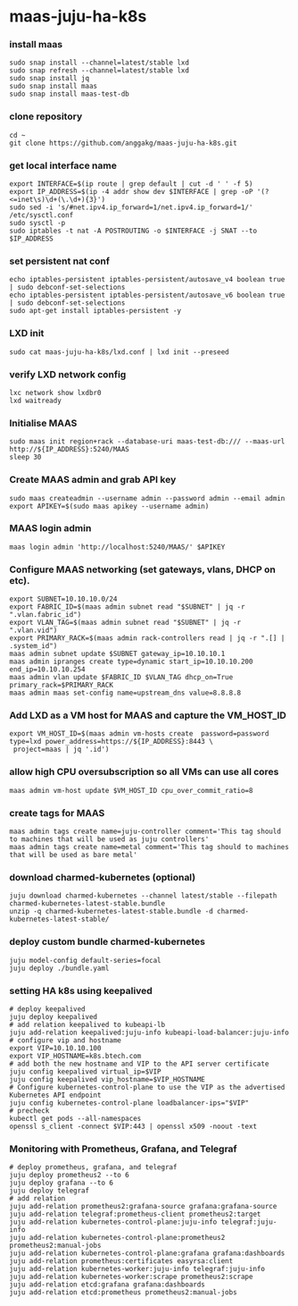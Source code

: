 # maas-juju-ha-k8s

### install maas
```
sudo snap install --channel=latest/stable lxd
sudo snap refresh --channel=latest/stable lxd
sudo snap install jq
sudo snap install maas
sudo snap install maas-test-db
```

### clone repository
```
cd ~
git clone https://github.com/anggakg/maas-juju-ha-k8s.git
```

### get local interface name
```
export INTERFACE=$(ip route | grep default | cut -d ' ' -f 5)
export IP_ADDRESS=$(ip -4 addr show dev $INTERFACE | grep -oP '(?<=inet\s)\d+(\.\d+){3}')
sudo sed -i 's/#net.ipv4.ip_forward=1/net.ipv4.ip_forward=1/' /etc/sysctl.conf
sudo sysctl -p
sudo iptables -t nat -A POSTROUTING -o $INTERFACE -j SNAT --to $IP_ADDRESS
```

### set persistent nat conf
```
echo iptables-persistent iptables-persistent/autosave_v4 boolean true | sudo debconf-set-selections
echo iptables-persistent iptables-persistent/autosave_v6 boolean true | sudo debconf-set-selections
sudo apt-get install iptables-persistent -y
```

### LXD init
```
sudo cat maas-juju-ha-k8s/lxd.conf | lxd init --preseed
```

### verify LXD network config
```
lxc network show lxdbr0
lxd waitready
```

### Initialise MAAS
```
sudo maas init region+rack --database-uri maas-test-db:/// --maas-url http://${IP_ADDRESS}:5240/MAAS
sleep 30
```

### Create MAAS admin and grab API key
```
sudo maas createadmin --username admin --password admin --email admin
export APIKEY=$(sudo maas apikey --username admin)
```

### MAAS login admin
```
maas login admin 'http://localhost:5240/MAAS/' $APIKEY
```

### Configure MAAS networking (set gateways, vlans, DHCP on etc).
```
export SUBNET=10.10.10.0/24
export FABRIC_ID=$(maas admin subnet read "$SUBNET" | jq -r ".vlan.fabric_id")
export VLAN_TAG=$(maas admin subnet read "$SUBNET" | jq -r ".vlan.vid")
export PRIMARY_RACK=$(maas admin rack-controllers read | jq -r ".[] | .system_id")
maas admin subnet update $SUBNET gateway_ip=10.10.10.1
maas admin ipranges create type=dynamic start_ip=10.10.10.200 end_ip=10.10.10.254
maas admin vlan update $FABRIC_ID $VLAN_TAG dhcp_on=True primary_rack=$PRIMARY_RACK
maas admin maas set-config name=upstream_dns value=8.8.8.8
```

### Add LXD as a VM host for MAAS and capture the VM_HOST_ID
```
export VM_HOST_ID=$(maas admin vm-hosts create  password=password  type=lxd power_address=https://${IP_ADDRESS}:8443 \
 project=maas | jq '.id')
```

### allow high CPU oversubscription so all VMs can use all cores
```
maas admin vm-host update $VM_HOST_ID cpu_over_commit_ratio=8
```

### create tags for MAAS
```
maas admin tags create name=juju-controller comment='This tag should to machines that will be used as juju controllers'
maas admin tags create name=metal comment='This tag should to machines that will be used as bare metal'
```

### download charmed-kubernetes (optional)
```
juju download charmed-kubernetes --channel latest/stable --filepath charmed-kubernetes-latest-stable.bundle
unzip -q charmed-kubernetes-latest-stable.bundle -d charmed-kubernetes-latest-stable/
```

### deploy custom bundle charmed-kubernetes
```
juju model-config default-series=focal
juju deploy ./bundle.yaml
```

### setting HA k8s using keepalived
```
# deploy keepalived
juju deploy keepalived
# add relation keepalived to kubeapi-lb
juju add-relation keepalived:juju-info kubeapi-load-balancer:juju-info
# configure vip and hostname
export VIP=10.10.10.100
export VIP_HOSTNAME=k8s.btech.com
# add both the new hostname and VIP to the API server certificate
juju config keepalived virtual_ip=$VIP
juju config keepalived vip_hostname=$VIP_HOSTNAME
# Configure kubernetes-control-plane to use the VIP as the advertised Kubernetes API endpoint
juju config kubernetes-control-plane loadbalancer-ips="$VIP"
# precheck
kubectl get pods --all-namespaces
openssl s_client -connect $VIP:443 | openssl x509 -noout -text
```

### Monitoring with Prometheus, Grafana, and Telegraf
```
# deploy prometheus, grafana, and telegraf
juju deploy prometheus2 --to 6
juju deploy grafana --to 6
juju deploy telegraf
# add relation
juju add-relation prometheus2:grafana-source grafana:grafana-source
juju add-relation telegraf:prometheus-client prometheus2:target
juju add-relation kubernetes-control-plane:juju-info telegraf:juju-info
juju add-relation kubernetes-control-plane:prometheus2 prometheus2:manual-jobs
juju add-relation kubernetes-control-plane:grafana grafana:dashboards
juju add-relation prometheus:certificates easyrsa:client
juju add-relation kubernetes-worker:juju-info telegraf:juju-info
juju add-relation kubernetes-worker:scrape prometheus2:scrape
juju add-relation etcd:grafana grafana:dashboards
juju add-relation etcd:prometheus prometheus2:manual-jobs
```
